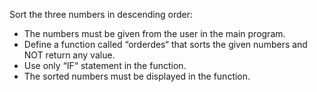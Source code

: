 Sort the three numbers in descending order:
- The numbers must be given from the user in the main program.
- Define a function called “orderdes“ that sorts the given numbers and NOT return any value.
- Use only “IF“ statement in the function.
- The sorted numbers must be displayed in the function.